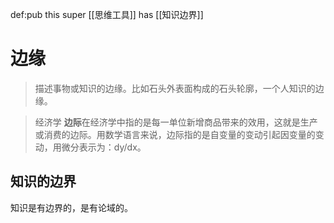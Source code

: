 def:pub this super [[思维工具]] has [[知识边界]]

# 边缘

> 描述事物或知识的边缘。比如石头外表面构成的石头轮廓，一个人知识的边缘。

> 经济学 **边际**在经济学中指的是每一单位新增商品带来的效用，这就是生产或消费的边际。用数学语言来说，边际指的是自变量的变动引起因变量的变动，用微分表示为：dy/dx。


## 知识的边界

知识是有边界的，是有论域的。

